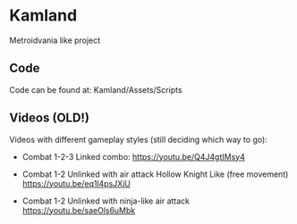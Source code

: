 # Kamland
Metroidvania like project


## Code
Code can be found at: Kamland/Assets/Scripts


## Videos (OLD!)
Videos with different gameplay styles (still deciding which way to go):

- Combat 1-2-3 Linked combo:
https://youtu.be/Q4J4gtIMsy4

- Combat 1-2 Unlinked with air attack Hollow Knight Like (free movement)
https://youtu.be/eq1l4psJXjU

- Combat 1-2 Unlinked with ninja-like air attack
https://youtu.be/saeOls6uMbk
